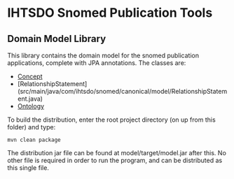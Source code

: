 IHTSDO Snomed Publication Tools
===============================

Domain Model Library
--------------------

This library contains the domain model for the snomed publication applications, complete with JPA annotations. The classes are:
- [Concept](src/main/java/com/ihtsdo/snomed/canonical/model/Concept.java)
- [RelationshipStatement] (src/main/java/com/ihtsdo/snomed/canonical/model/RelationshipStatement.java)
- [Ontology](src/main/java/com/ihtsdo/snomed/canonical/model/Ontology.java)

To build the distribution, enter the root project directory (on up from this folder) and type:

    mvn clean package

The distribution jar file can be found at model/target/model.jar after this. No other file is required in order to run the program, and can be distributed as this single file.
